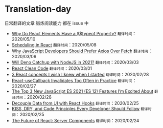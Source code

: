 # Translation-day
日常翻译的文章 锻炼阅读能力 都在 issue 中

- [Why Do React Elements Have a $$typeof Property?](https://github.com/sqshada/Translation-day/issues/12)  `翻译时间`：2020/05/10
- [Scheduling in React](https://github.com/sqshada/Translation-day/issues/11)  `翻译时间`：2020/05/08
- [Why JavaScript Developers Should Prefer Axios Over Fetch](https://github.com/sqshada/Translation-day/issues/10)  `翻译时间`：2020/03/09
- [Will Deno Catchup with NodeJS in 2021?](https://github.com/sqshada/Translation-day/issues/9) `翻译时间`：2020/03/03
- [React Clean Code](https://github.com/sqshada/Translation-day/issues/7) `翻译时间`：2020/03/01
- [3 React concepts I wish I knew when I started](https://github.com/sqshada/Translation-day/issues/6) `翻译时间`：2020/02/28
- [React-useCallback Invalidates Too Often in Practice](https://github.com/sqshada/Translation-day/issues/5) `翻译时间`：2020/02/27
- [The Top 3 New JavaScript ES 2021 (ES 12) Features I’m Excited About](https://github.com/sqshada/Translation-day/issues/4) `翻译时间`：2020/02/26
- [Decouple Data from UI with React Hooks](https://github.com/sqshada/Translation-day/issues/3) `翻译时间`：2020/02/25
- [KISS, DRY, and Code Principles Every Developer Should Follow](https://github.com/sqshada/Translation-day/issues/2) `翻译时间`：2020/02/25
- [The Future of React: Server Components](https://github.com/sqshada/Translation-day/issues/1) `翻译时间`：2020/02/24
